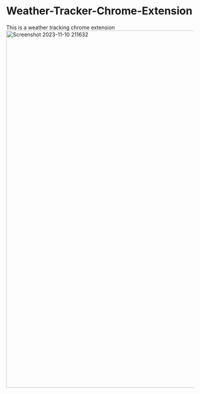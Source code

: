 # Weather-Tracker-Chrome-Extension
This is a weather tracking chrome extension
<img width="960" alt="Screenshot 2023-11-10 211632" src="https://github.com/krishnaSaiSanga/Weather-Tracker-Chrome-Extension/assets/150455517/9058ecdb-b28b-40b7-b0d2-b8f2b4670aba">
